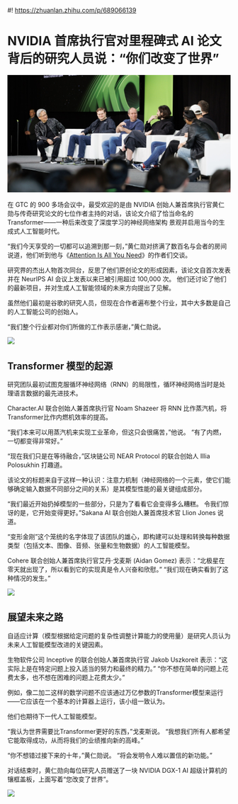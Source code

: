 #! https://zhuanlan.zhihu.com/p/689066139
# NVIDIA 首席执行官对里程碑式 AI 论文背后的研究人员说：“你们改变了世界”

![](1.png)

在 GTC 的 900 多场会议中，最受欢迎的是由 NVIDIA 创始人兼首席执行官黄仁勋与传奇研究论文的七位作者主持的对话，该论文介绍了恰当命名的 Transformer——一种后来改变了深度学习的神经网络架构 景观并启用当今的生成式人工智能时代。

“我们今天享受的一切都可以追溯到那一刻，”黄仁勋对挤满了数百名与会者的房间说道，他们听到他与《[Attention Is All You Need](https://arxiv.org/abs/1706.03762)》的作者们交谈。

研究界的杰出人物首次同台，反思了他们原创论文的形成因素，该论文自首次发表并在 NeurIPS AI 会议上发表以来已被引用超过 100,000 次。 他们还讨论了他们的最新项目，并对生成人工智能领域的未来方向提出了见解。

虽然他们最初是谷歌的研究人员，但现在合作者遍布整个行业，其中大多数是自己的人工智能公司的创始人。

“我们整个行业都对你们所做的工作表示感谢，”黄仁勋说。

![](https://blogs.nvidia.com/wp-content/uploads/2024/03/JHH-Ai-Panel-5071-scaled.jpg.webp)

## Transformer 模型的起源
研究团队最初试图克服循环神经网络（RNN）的局限性，循环神经网络当时是处理语言数据的最先进技术。

Character.AI 联合创始人兼首席执行官 Noam Shazeer 将 RNN 比作蒸汽机，将Transformer比作内燃机效率的提高。

“我们本来可以用蒸汽机来实现工业革命，但这只会很痛苦，”他说。 “有了内燃，一切都变得非常好。”

“现在我们只是在等待融合，”区块链公司 NEAR Protocol 的联合创始人 Illia Polosukhin 打趣道。

该论文的标题来自于这样一种认识：注意力机制（神经网络的一个元素，使它们能够确定输入数据不同部分之间的关系）是其模型性能的最关键组成部分。

“我们最近开始扔掉模型的一些部分，只是为了看看它会变得多么糟糕。 令我们惊讶的是，它开始变得更好。”Sakana AI 联合创始人兼首席技术官 Llion Jones 说道。

“变形金刚”这个笼统的名字体现了该团队的雄心，即构建可以处理和转换每种数据类型（包括文本、图像、音频、张量和生物数据）的人工智能模型。

Cohere 联合创始人兼首席执行官艾丹·戈麦斯 (Aidan Gomez) 表示：“北极星在零天就出现了，所以看到它的实现真是令人兴奋和欣慰。” “我们现在确实看到了这种情况的发生。”

![](https://blogs.nvidia.com/wp-content/uploads/2024/03/JHH-Ai-Panel-5282-scaled.jpg.webp)

## 展望未来之路
自适应计算（模型根据给定问题的复杂性调整计算能力的使用量）是研究人员认为未来人工智能模型改进的关键因素。

生物软件公司 Inceptive 的联合创始人兼首席执行官 Jakob Uszkoreit 表示：“这实际上是在特定问题上投入适当的努力和最终的精力。” “你不想在简单的问题上花费太多，也不想在困难的问题上花费太少。”

例如，像二加二这样的数学问题不应该通过万亿参数的Transformer模型来运行——它应该在一个基本的计算器上运行，该小组一致认为。

他们也期待下一代人工智能模型。

“我认为世界需要比Transformer更好的东西，”戈麦斯说。 “我想我们所有人都希望它能取得成功，从而将我们的业绩推向新的高峰。”

“你不想错过接下来的十年，”黄仁勋说。 “将会发明令人难以置信的新功能。”

对话结束时，黄仁勋向每位研究人员赠送了一块 NVIDIA DGX-1 AI 超级计算机的镶框盖板，上面写着“您改变了世界”。

![](https://blogs.nvidia.com/wp-content/uploads/2024/03/JHH-Ai-Panel-6840-scaled.jpg.webp)

































